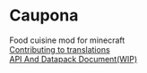 # Caupona
Food cuisine mod for minecraft   
[Contributing to translations](https://github.com/TeamMoegMC/Caupona/wiki/Contributing-to-tranlstations)   
[API And Datapack Document(WIP)](https://github.com/TeamMoegMC/Caupona/wiki)

